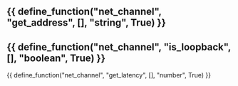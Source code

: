 {{ define_function("net_channel", "get_address", [], "string", True) }}
---
{{ define_function("net_channel", "is_loopback", [], "boolean", True) }}
---
{{ define_function("net_channel", "get_latency", [], "number", True) }}